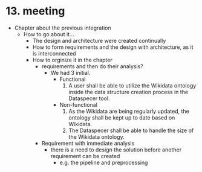 # 13. meeting 

- Chapter about the previous integration
  - How to go about it...
    - The design and architecture were created continually
    - How to form requirements and the design with architecture, as it is interconnected
    - How to orginize it in the chapter
      - requirements and then do their analysis?
        - We had 3 initial.
          - Functional
            1. A user shall be able to utilize the Wikidata ontology inside the data structure creation process in the Dataspecer tool.
          - Non-functional
            1. As the Wikidata are being regularly updated, the ontology shall be kept up to date based on Wikidata.
            2. The Dataspecer shall be able to handle the size of the Wikidata ontology.
      - Requirement with immediate analysis
        - there is a need to design the solution before another requirement can be created
          - e.g. the pipeline and preprocessing